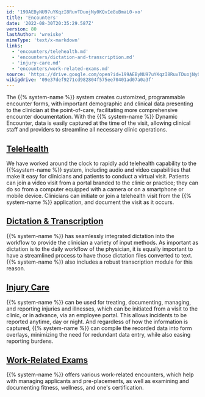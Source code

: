 ```yaml
---
id: '199AEByNU97uYKqzI8RuvTDuojNy0KQvIe8uBmaL0-xo'
title: 'Encounters'
date: '2022-08-30T20:35:29.587Z'
version: 80
lastAuthor: 'wreiske'
mimeType: 'text/x-markdown'
links:
  - 'encounters/telehealth.md'
  - 'encounters/dictation-and-transcription.md'
  - 'injury-care.md'
  - 'encounters/work-related-exams.md'
source: 'https://drive.google.com/open?id=199AEByNU97uYKqzI8RuvTDuojNy0KQvIe8uBmaL0-xo'
wikigdrive: '09e37def9271cd982804f575ee70401ad07a0a3f'
---
```

The {{% system-name %}} system creates customized, programmable encounter forms, with important demographic and clinical data presenting to the clinician at the point-of-care, facilitating more comprehensive encounter documentation. With the {{% system-name %}} Dynamic Encounter, data is easily captured at the time of the visit, allowing clinical staff and providers to streamline all necessary clinic operations.

## [TeleHealth](encounters/telehealth.md)

We have worked around the clock to rapidly add telehealth capability to the {{%system-name %}} system, including audio and video capabilities that make it easy for clinicians and patients to conduct a virtual visit. Patients can join a video visit from a portal branded to the clinic or practice; they can do so from a computer equipped with a camera or on a smartphone or mobile device. Clinicians can initiate or join a telehealth visit from the {{% system-name %}} application, and document the visit as it occurs.

## [Dictation & Transcription](encounters/dictation-and-transcription.md)

{{% system-name %}} has seamlessly integrated dictation into the workflow to provide the clinician a variety of input methods. As important as dictation is to the daily workflow of the physician, it is equally important to have a streamlined process to have those dictation files converted to text. {{% system-name %}} also includes a robust transcription module for this reason.

## [Injury Care](injury-care.md)

{{% system-name %}} can be used for treating, documenting, managing, and reporting injuries and illnesses, which can be initiated from a visit to the clinic, or in advance, via an employee portal. This allows incidents to be reported anytime, day or night. And regardless of how the information is captured, {{% system-name %}} can compile the recorded data into form overlays, minimizing the need for redundant data entry, while also easing reporting burdens.

## [Work-Related Exams](encounters/work-related-exams.md)

{{% system-name %}} offers various work-related encounters, which help with managing applicants and pre-placements, as well as examining and documenting fitness, wellness, and one's certification.
